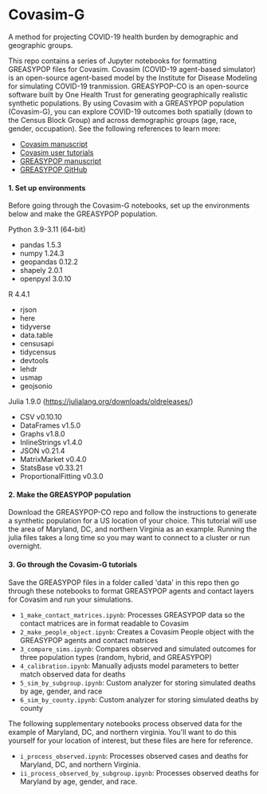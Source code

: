 # Covasim-G
A method for projecting COVID-19 health burden by demographic and geographic groups.

This repo contains a series of Jupyter notebooks for formatting GREASYPOP files for Covasim. Covasim (COVID-19 agent-based simulator) is an open-source agent-based model by the Institute for Disease Modeling for simulating COVID-19 tranmission. GREASYPOP-CO is an open-source software built by One Health Trust for generating geographically realistic synthetic populations. By using Covasim with a GREASYPOP population (Covasim-G), you can explore COVID-19 outcomes both spatially (down to the Census Block Group) and across demographic groups (age, race, gender, occupation). See the following references to learn more:

- [Covasim manuscript](https://journals.plos.org/ploscompbiol/article?id=10.1371/journal.pcbi.1009149)
- [Covasim user tutorials](https://docs.idmod.org/projects/covasim/en/latest/tutorials.html)
- [GREASYPOP manuscript](https://arxiv.org/abs/2406.14698)
- [GREASYPOP GitHub](https://github.com/CDDEP-DC/GREASYPOP-CO/tree/main)

#### 1. Set up environments
Before going through the Covasim-G notebooks, set up the environments below and make the GREASYPOP population.

Python 3.9-3.11 (64-bit)
- pandas 1.5.3
- numpy 1.24.3
- geopandas 0.12.2
- shapely 2.0.1
- openpyxl 3.0.10

R 4.4.1
- rjson
- here
- tidyverse
- data.table
- censusapi
- tidycensus
- devtools
- lehdr
- usmap
- geojsonio

Julia 1.9.0 (https://julialang.org/downloads/oldreleases/)
- CSV v0.10.10
- DataFrames v1.5.0
- Graphs v1.8.0
- InlineStrings v1.4.0
- JSON v0.21.4
- MatrixMarket v0.4.0
- StatsBase v0.33.21
- ProportionalFitting v0.3.0

#### 2. Make the GREASYPOP population
Download the GREASYPOP-CO repo and follow the instructions to generate a synthetic population for a US location of your choice. This tutorial will use the area of Maryland, DC, and northern Virginia as an example. Running the julia files takes a long time so you may want to connect to a cluster or run overnight.

#### 3. Go through the Covasim-G tutorials
Save the GREASYPOP files in a folder called 'data' in this repo then go through these notebooks to format GREASYPOP agents and contact layers for Covasim and run your simulations.
- `1_make_contact_matrices.ipynb`: Processes GREASYPOP data so the contact matrices are in format readable to Covasim
- `2_make_people_object.ipynb`: Creates a Covasim People object with the GREASYPOP agents and contact matrices
- `3_compare_sims.ipynb`: Compares observed and simulated outcomes for three population types (random, hybrid, and GREASYPOP)
- `4_calibration.ipynb`: Manually adjusts model parameters to better match observed data for deaths
- `5_sim_by_subgroup.ipynb`: Custom analyzer for storing simulated deaths by age, gender, and race
- `6_sim_by_county.ipynb`: Custom analyzer for storing simulated deaths by county

The following supplementary notebooks process observed data for the example of Maryland, DC, and northern virginia. You'll want to do this yourself for your location of interest, but these files are here for reference.
- `i_process_observed.ipynb`: Processes observed cases and deaths for Maryland, DC, and northern Virginia.
- `ii_process_observed_by_subgroup.ipynb`: Processes observed deaths for Maryland by age, gender, and race.
